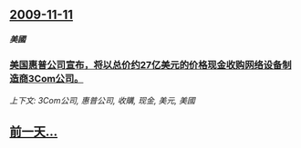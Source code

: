 ## [2009-11-11](/news/2009/11/11/index.md)

##### 美國
### [美国惠普公司宣布，将以总价约27亿美元的价格现金收购网络设备制造商3Com公司。](/news/2009/11/11/美国惠普公司宣布-将以总价约27亿美元的价格现金收购网络设备制造商3Com公司.md)
_上下文: 3Com公司, 惠普公司, 收購, 现金, 美元, 美國_

## [前一天...](/news/2009/11/10/index.md)

